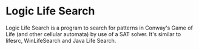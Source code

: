 # Logic Life Search

Logic Life Search is a program to search for patterns in Conway's Game of Life (and other cellular automata) by use of a SAT solver. It's similar to lifesrc, WinLifeSearch and Java Life Search.
